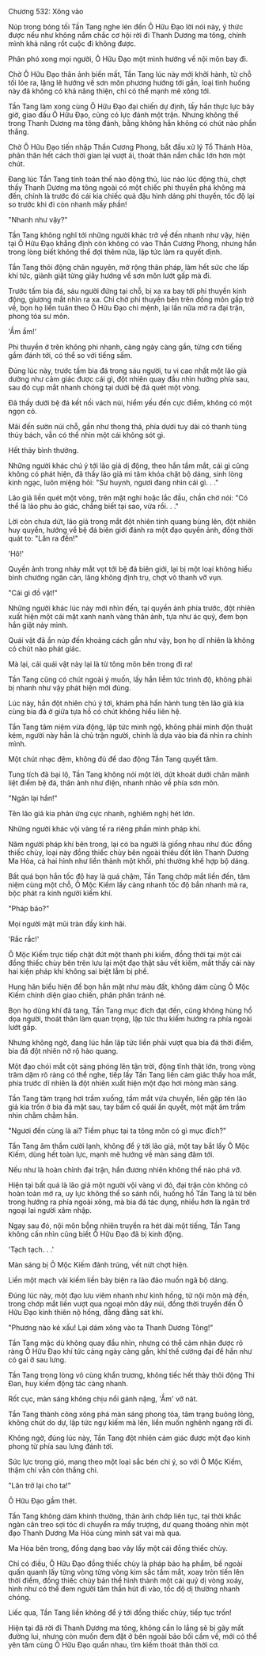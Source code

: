 




Chương 532: Xông vào


Núp trong bóng tối Tần Tang nghe lén đến Ô Hữu Đạo lời nói này, ý thức được nếu như không nắm chắc cơ hội rời đi Thanh Dương ma tông, chính mình khả năng rốt cuộc đi không được.

Phân phó xong mọi người, Ô Hữu Đạo một mình hướng về nội môn bay đi.

Chờ Ô Hữu Đạo thân ảnh biến mất, Tần Tang lúc này mới khởi hành, từ chỗ tối lóe ra, lặng lẽ hướng về sơn môn phương hướng tới gần, loại tình huống này đã không có khả năng thiện, chỉ có thể mạnh mẽ xông tới.

Tần Tang làm xong cùng Ô Hữu Đạo đại chiến dự định, lấy hắn thực lực bây giờ, giao đấu Ô Hữu Đạo, cũng có lực đánh một trận. Nhưng không thể trong Thanh Dương ma tông đánh, bằng không hắn không có chút nào phần thắng.

Chờ Ô Hữu Đạo tiến nhập Thần Cương Phong, bắt đầu xử lý Tổ Thánh Hỏa, phân thân hết cách thời gian lại vượt ải, thoát thân nắm chắc lớn hơn một chút.

Đang lúc Tần Tang tính toán thế nào động thủ, lúc nào lúc động thủ, chợt thấy Thanh Dương ma tông ngoài có một chiếc phi thuyền phá không mà đến, chính là trước đó cái kia chiếc quả đậu hình dáng phi thuyền, tốc độ lại so trước khi đi còn nhanh mấy phần!

"Nhanh như vậy?"

Tần Tang không nghĩ tới những người khác trở về đến nhanh như vậy, hiện tại Ô Hữu Đạo khẳng định còn không có vào Thần Cương Phong, nhưng hắn trong lòng biết không thể đợi thêm nữa, lập tức làm ra quyết định.

Tần Tang thôi động chân nguyên, mở rộng thân pháp, làm hết sức che lấp khí tức, giành giật từng giây hướng về sơn môn lướt gấp mà đi.

Trước tấm bia đá, sáu người đứng tại chỗ, bị xa xa bay tới phi thuyền kinh động, giương mắt nhìn ra xa. Chỉ chờ phi thuyền bên trên đồng môn gấp trở về, bọn họ liền tuân theo Ô Hữu Đạo chi mệnh, lại lần nữa mở ra đại trận, phong tỏa sư môn.

'Ầm ầm!'

Phi thuyền ở trên không phi nhanh, càng ngày càng gần, từng cơn tiếng gầm đánh tới, có thể so với tiếng sấm.

Đúng lúc này, trước tấm bia đá trong sáu người, tu vi cao nhất một lão giả dường như cảm giác được cái gì, đột nhiên quay đầu nhìn hướng phía sau, sau đó cụp mắt nhanh chóng tại dưới bệ đá quét một vòng.

Đã thấy dưới bệ đá kết nối vách núi, hiểm yếu đến cực điểm, không có một ngọn cỏ.

Mãi đến sườn núi chỗ, gần như thong thả, phía dưới tuy dài có thanh tùng thúy bách, vẫn có thể nhìn một cái không sót gì.

Hết thảy bình thường.

Những người khác chú ý tới lão giả dị động, theo hắn tầm mắt, cái gì cũng không có phát hiện, đã thấy lão giả mi tâm khóa chặt bộ dáng, sinh lòng kinh ngạc, luôn miệng hỏi: "Sư huynh, ngươi đang nhìn cái gì. . ."

Lão giả liền quét một vòng, trên mặt nghi hoặc lắc đầu, chần chờ nói: "Có thể là lão phu ảo giác, chẳng biết tại sao, vừa rồi. . ."

Lời còn chưa dứt, lão giả trong mắt đột nhiên tinh quang bùng lên, đột nhiên huy quyền, hướng về bệ đá biên giới đánh ra một đạo quyền ảnh, đồng thời quát to: "Lăn ra đến!"

'Hô!'

Quyền ảnh trong nháy mắt vọt tới bệ đá biên giới, lại bị một loại không hiểu bình chướng ngăn cản, lăng không định trụ, chợt vô thanh vỡ vụn.

"Cái gì đồ vật!"

Những người khác lúc này mới nhìn đến, tại quyền ảnh phía trước, đột nhiên xuất hiện một cái mặt xanh nanh vàng thân ảnh, tựa như ác quỷ, đem bọn hắn giật nảy mình.

Quái vật đã ẩn núp đến khoảng cách gần như vậy, bọn họ dĩ nhiên là không có chút nào phát giác.

Mà lại, cái quái vật này lại là từ tông môn bên trong đi ra!

Tần Tang cũng có chút ngoài ý muốn, lấy hắn liễm tức trình độ, không phải bị nhanh như vậy phát hiện mới đúng.

Lúc này, hắn đột nhiên chú ý tới, khám phá hắn hành tung tên lão giả kia cùng bia đá ở giữa tựa hồ có chút không hiểu liên hệ.

Tần Tang tâm niệm vừa động, lập tức minh ngộ, không phải mình độn thuật kém, người này hẳn là chủ trận người, chính là dựa vào bia đá nhìn ra chính mình.

Một chút nhạc đệm, không đủ để dao động Tần Tang quyết tâm.

Tung tích đã bại lộ, Tần Tang không nói một lời, dứt khoát dưới chân mãnh liệt điểm bệ đá, thân ảnh như điện, nhanh nhào về phía sơn môn.

"Ngăn lại hắn!"

Tên lão giả kia phản ứng cực nhanh, nghiêm nghị hét lớn.

Những người khác vội vàng tế ra riêng phần mình pháp khí.

Năm người pháp khí bên trong, lại có ba người là giống nhau như đúc đồng thiếc chùy, loại này đồng thiếc chùy bên ngoài thiêu đốt lên Thanh Dương Ma Hỏa, cả hai hình như liền thành một khối, phi thường khế hợp bộ dáng.

Bất quá bọn hắn tốc độ hay là quá chậm, Tần Tang chớp mắt liền đến, tâm niệm cùng một chỗ, Ô Mộc Kiếm lấy càng nhanh tốc độ bắn nhanh mà ra, bộc phát ra kinh người kiếm khí.

"Pháp bảo?"

Mọi người mặt mũi tràn đầy kinh hãi.

'Rắc rắc!'

Ô Mộc Kiếm trực tiếp chặt đứt một thanh phi kiếm, đồng thời tại một cái đồng thiếc chùy bên trên lưu lại một đạo thật sâu vết kiếm, mắt thấy cái này hai kiện pháp khí không sai biệt lắm bị phế.

Hung hãn biểu hiện để bọn hắn mặt như màu đất, không dám cùng Ô Mộc Kiếm chính diện giao chiến, phân phân tránh né.

Bọn họ dũng khí đã tang, Tần Tang mục đích đạt đến, cũng không hùng hổ dọa người, thoát thân làm quan trọng, lập tức thu kiếm hướng ra phía ngoài lướt gấp.

Nhưng không ngờ, đang lúc hắn lập tức liền phải vượt qua bia đá thời điểm, bia đá đột nhiên nở rộ hào quang.

Một đạo chói mắt cột sáng phóng lên tận trời, động tĩnh thật lớn, trong vòng trăm dặm rõ ràng có thể nghe, tiếp lấy Tần Tang liền cảm giác thấy hoa mắt, phía trước dĩ nhiên là đột nhiên xuất hiện một đạo hơi mỏng màn sáng.

Tần Tang tâm trạng hơi trầm xuống, tầm mắt vừa chuyển, liền gặp tên lão giả kia trốn ở bia đá mặt sau, tay bấm cổ quái ấn quyết, một mặt âm trầm nhìn chằm chằm hắn.

"Ngươi đến cùng là ai? Tiềm phục tại ta tông môn có gì mục đích?"

Tần Tang âm thầm cười lạnh, không để ý tới lão giả, một tay bắt lấy Ô Mộc Kiếm, dùng hết toàn lực, mạnh mẽ hướng về màn sáng đâm tới.

Nếu như là hoàn chỉnh đại trận, hắn đương nhiên không thể nào phá vỡ.

Hiện tại bất quá là lão giả một người vội vàng vì đó, đại trận còn không có hoàn toàn mở ra, uy lực không thể so sánh nổi, huống hồ Tần Tang là từ bên trong hướng ra phía ngoài xông, mà bia đá tác dụng, nhiều hơn là ngăn trở ngoại lai người xâm nhập.

Ngay sau đó, nội môn bỗng nhiên truyền ra hét dài một tiếng, Tần Tang không cần nhìn cũng biết Ô Hữu Đạo đã bị kinh động.

'Tạch tạch. . .'

Màn sáng bị Ô Mộc Kiếm đánh trúng, vết nứt chợt hiện.

Liền một mạch vài kiếm liền bày biện ra lảo đảo muốn ngã bộ dáng.

Đúng lúc này, một đạo lưu viêm nhanh như kinh hồng, từ nội môn mà đến, trong chớp mắt liền vượt qua ngoại môn dãy núi, đồng thời truyền đến Ô Hữu Đạo kinh thiên nộ hống, đằng đằng sát khí.

"Phương nào kẻ xấu! Lại dám xông vào ta Thanh Dương Tông!"

Tần Tang mặc dù không quay đầu nhìn, nhưng có thể cảm nhận được rõ ràng Ô Hữu Đạo khí tức càng ngày càng gần, khí thế cường đại để hắn như có gai ở sau lưng.

Tần Tang trong lòng vô cùng khẩn trương, không tiếc hết thảy thôi động Thi Đan, huy kiếm động tác càng nhanh.

Rốt cục, màn sáng không chịu nổi gánh nặng, 'Ầm' vỡ nát.

Tần Tang thành công xông phá màn sáng phong tỏa, tâm trạng buông lỏng, không chút do dự, lập tức ngự kiếm mà lên, liền muốn nghênh ngang rời đi.

Không ngờ, đúng lúc này, Tần Tang đột nhiên cảm giác được một đạo kình phong từ phía sau lưng đánh tới.

Sức lực trong gió, mang theo một loại sắc bén chi ý, so với Ô Mộc Kiếm, thậm chí vẫn còn thắng chi.

"Lăn trở lại cho ta!"

Ô Hữu Đạo gầm thét.

Tần Tang không dám khinh thường, thân ảnh chớp liên tục, tại thời khắc ngàn cân treo sợi tóc di chuyển ra mấy trượng, dư quang thoáng nhìn một đạo Thanh Dương Ma Hỏa cùng mình sát vai mà qua.

Ma Hỏa bên trong, đồng dạng bao vây lấy một cái đồng thiếc chùy.

Chỉ có điều, Ô Hữu Đạo đồng thiếc chùy là pháp bảo hạ phẩm, bề ngoài quấn quanh lấy từng vòng từng vòng kim sắc tầm mắt, xoay tròn tiến lên thời điểm, đồng thiếc chùy bản thể hình thành một cái quỷ dị vòng xoáy, hình như có thể đem người tâm thần hút đi vào, tốc độ dị thường nhanh chóng.

Liếc qua, Tần Tang liền không để ý tới đồng thiếc chùy, tiếp tục trốn!

Hiện tại đã rời đi Thanh Dương ma tông, không cần lo lắng sẽ bị gãy mất đường lui, nhưng còn muốn đem đặt ở bên ngoài bảo bối cầm về, mới có thể yên tâm cùng Ô Hữu Đạo quần nhau, tìm kiếm thoát thân thời cơ.




